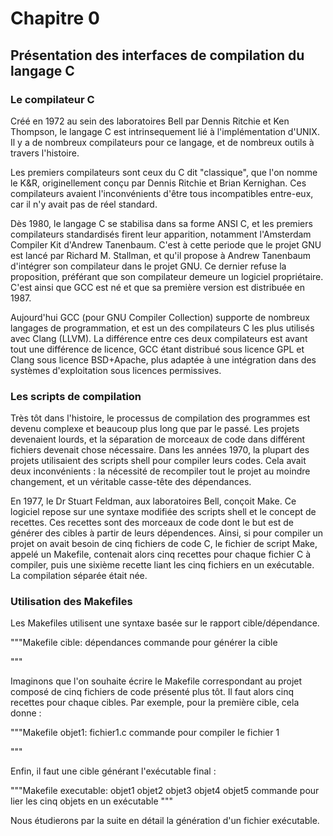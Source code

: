 #   Chapitre 0
##  Présentation des interfaces de compilation du langage C


### Le compilateur C

Créé en 1972 au sein des laboratoires Bell par Dennis Ritchie et Ken Thompson, 
le langage C est intrinsequement lié à l'implémentation d'UNIX.
Il y a de nombreux compilateurs pour ce langage, et de nombreux outils à travers
l'histoire. 

Les premiers compilateurs sont ceux du C dit "classique", que l'on nomme le K&R, 
originellement conçu par Dennis Ritchie et Brian Kernighan. Ces compilateurs 
avaient l'inconvénients d'être tous incompatibles entre-eux, car il n'y avait 
pas de réel standard. 

Dès 1980, le langage C se stabilisa dans sa forme ANSI C, et les premiers 
compilateurs standardisés firent leur apparition, notamment l'Amsterdam Compiler
Kit d'Andrew Tanenbaum. C'est à cette periode que le projet GNU est lancé par
Richard M. Stallman, et qu'il propose à Andrew Tanenbaum d'intégrer son 
compilateur dans le projet GNU. Ce dernier refuse la proposition, préférant que
son compilateur demeure un logiciel propriétaire. C'est ainsi que GCC est né et
que sa première version est distribuée en 1987.

Aujourd'hui GCC (pour GNU Compiler Collection) supporte de nombreux langages de 
programmation, et est un des compilateurs C les plus utilisés avec Clang (LLVM). 
La différence entre ces deux compilateurs est avant tout une différence de 
licence, GCC étant distribué sous licence GPL et Clang sous licence BSD+Apache,
plus adaptée à une intégration dans des systèmes d'exploitation sous licences 
permissives.

### Les scripts de compilation

Très tôt dans l'histoire, le processus de compilation des programmes est devenu
complexe et beaucoup plus long que par le passé. Les projets devenaient lourds, 
et la séparation de morceaux de code dans différent fichiers devenait chose
nécessaire. Dans les années 1970, la plupart des projets utilisaient des scripts
shell pour compiler leurs codes. Cela avait deux inconvénients : la nécessité de
recompiler tout le projet au moindre changement, et un véritable casse-tête des 
dépendances. 

En 1977, le Dr Stuart Feldman, aux laboratoires Bell, conçoit Make. Ce logiciel
repose sur une syntaxe modifiée des scripts shell et le concept de recettes. Ces
recettes sont des morceaux de code dont le but est de générer des cibles à 
partir de leurs dépendences. 
Ainsi, si pour compiler un projet on avait besoin de cinq fichiers de code C, le
fichier de script Make, appelé un Makefile, contenait alors cinq recettes pour 
chaque fichier C à compiler, puis une sixième recette liant les cinq fichiers en
un exécutable. 
La compilation séparée était née. 

### Utilisation des Makefiles

Les Makefiles utilisent une syntaxe basée sur le rapport cible/dépendance.

"""Makefile
cible:  dépendances
    commande pour générer la cible

"""

Imaginons que l'on souhaite écrire le Makefile correspondant au projet composé 
de cinq fichiers de code présenté plus tôt. 
Il faut alors cinq recettes pour chaque cibles. Par exemple, pour la première 
cible, cela donne : 

"""Makefile
objet1:   fichier1.c
    commande pour compiler le fichier 1 

"""

Enfin, il faut une cible générant l'exécutable final :

"""Makefile
executable: objet1 objet2 objet3 objet4 objet5
    commande pour lier les cinq objets en un exécutable
"""

Nous étudierons par la suite en détail la génération d'un fichier exécutable. 
